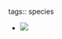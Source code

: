 tags:: species

- ![](https://peach-geographical-bat-397.mypinata.cloud/ipfs/QmPPSeUiwyG66bP2ibGJmMmgRq7N2nebAKC48xaik1bx1d)